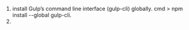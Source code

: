 1.  install Gulp’s command line interface (gulp-cli) globally.
    cmd > npm install --global gulp-cli.
2.
